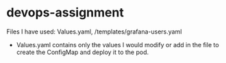 # devops-assignment
Files I have used: Values.yaml, /templates/grafana-users.yaml
* Values.yaml 
contains only the values I would modify or add in the file to create the ConfigMap and deploy it to the pod. 
